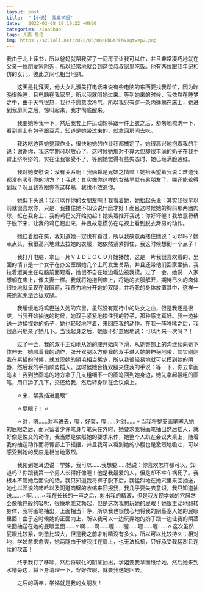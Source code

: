 ```yaml
---
layout: post
title:  "【小说】 我爱学姐"
date:   2022-03-08 19:19:22 +0800
categories: XiaoShuo
tags: 人妻 乱伦
img: https://s2.loli.net/2022/03/08/HbGm7FNxXgtwep2.png
---
```

我由于北上读书，所以爸妈就帮我买了一间房子让我可以住，并且非常凑巧地就在父亲一位朋友家附近，所以经常地就会到这位叔叔家里吃饭。他有两位跟我年纪相仿的女儿，彼此之间也相当地熟。

　　这天是礼拜天，他大女儿淑美打电话来说有些电脑的东西要找我帮忙，因为昨晚很晚睡，且电脑在我家里，所以我就叫她过来。等到她来的时候，我依然在睡梦之中，由于天气很热，我也不愿意吹冷气，所以我只有穿一条内裤躺在床上，她进到我房间之后，惊叫起来，我才彻底醒来。

　　我要她等我一下，然后我套上件运动短裤跟一件上衣之后，匆匆地梳洗一下，看到桌上有包子跟豆浆，知道是她带过来的，就拿回房间去吃。

　　我边吃边帮她整理作业，很快地她的作业我都搞定了。她很高兴地抱着我的手说：谢谢你，我这学期可以放心了。这时候她那对不算大但却很丰满的奶子在我手臂上挤啊挤的，实在让我很受不了，等到她觉得有些失态时，她已经满脸通红。

　　我对她安慰说：没有关系啊！我俩算是兄妹之情嘛！她抬头望着我说：难道我都没有吸引你的地方？！我说：其实像你这样的女孩早就有男朋友了，哪还能轮得到我？况且我爸跟你爸这样熟，我也不敢追你。

　　她低下头说：我可以作你的女朋友啊！我看着她，她抬起头说：其实我很早以前就很喜欢你，只是、我搂住她不知该说什麽才好！而且这时候她的胸前那两团肉球，抵在我身上，我的鸡巴又开始勃起！她笑着推开我说：你好坏喔！我故意将裤子脱下来，让我的鸡巴翘出来，并且故意模仿在电视上看到脱衣舞男的动作。

　　她红着脸在笑，我知道她一定也有看过，所以我故意再搂住她说：可以吗？她点点头，我很高兴地就去拉她的衣服，她依然紧紧抓住，我这时候想到一个点子！

　　我打开电脑，拿出一片ＶＩＤＥＯＣＤ开始播放，这是一片我很喜欢看的，里面的情节是一个女子在办公室跟她几个上司发生关系，并且还带他们回家里搞，我拉着淑美坐在电脑前面观看，她很不自在地边看边被我摸。过了一会，她说：人家想躺在床上，像夫妻一样。我就将她抱到床上，将她的衣服解开，期待已久的肉体很快地就呈现在我眼前，我费力地分开她的双腿，并将我的身体放置其中，这样一来她就无法合拢双腿。

　　我缓缓地将鸡巴送入她的穴里，虽然没有期待中的处女之血，但是我还是很爽，当我开始抽送的时候，她双手紧紧地搂住我的脖子，那种感觉真好。我一边抽送一边揉捏她的奶子，她也轻轻地哼着，来回应我的动作。在我一阵哆嗦之后，我很高兴地亲了她几下。当我起身之后，她很不好意思地说：可以再来一次吗？！

　　过了一会，我的双手主动地从她的腰开始向下滑，从她臀部上的沟继续向她下体伸去。她顺着我的动作，张开双腿以方便我的双手进入她的神秘地带，其实刚刚我在素描的时候，就发现她的阴毛相当稀少，所以我很轻易地就可以摸到她的阴唇，然后我的手指顺势插入。这时候她合拢双腿夹住我的手说：等一下，你去拿画笔来！我到放画笔的地方拿了几支粗细不一的画笔回到她身边，她先拿起最粗的画笔，用口舔了几下，交还给我，然后转身趴在会议桌上。

　　〃来，帮我插进屁眼“

　　〃屁眼？！〃

　　〃对，嗯……对再进去，喔，好爽，喔……对对……〃当我将整支画笔塞入她的屁眼之后，而只留着少许笔身与笔头在外时，她要求我将画笔抽出然后插入，就好像是性交的动作，我当然是依照她的要求来作，她整个人趴在会议大桌上，随着我的抽送动作而将臀部上下摇摆，并且我可以看到她的小腹也是激烈地吸吐，可以感受到她的反应是相当地激烈。

　　我俯到她耳边说：学姊，我可以……我想要……她说：你喜欢怎样都可以，知道吗？你跟我第一个男人长得好像喔！他是我最爱的人，但是却不幸车祸死了。我根本不管她后面说的话，我只知道我将裤子脱下后，我猛烈地在她穴里来回抽送，她也以淫浪的呻吟以及阴道肉壁的收缩来回报我，我几乎要失去意识，我只知道抽送……〃啊……〃我在长长的一声之后，射出我的精液，但是我发现学姊的穴居然会像嘴巴般的吸吮，很快地我又勃起，但是这次我想玩她的屁眼！她很主动地翻转身体，我将画笔抽出，上面相当干净，所以我也很放心地将我的阴茎塞入她的屁眼里面！由于这时候她的正面向上，所以我可以一边玩弄她的奶子跟一边让我的阴茎来回抽送在她的屁眼里面……〃啊……啊……喔……喔……嗯……喔……〃这次虽然屁眼比较紧，刺激比较大，但是我之前才射精没有多久，所以可以比较持久；相对地，学姊愈来愈爽，她两腿由于被我扛在肩上，也无法抵抗，只好承受我猛烈且连续的攻击！

　　终于我打了哆嗦，然后将软化的阴茎抽出，学姐要我拿面纸给她，然后她来到水槽旁边，将下身清理一下，穿好衣服，就要我送她回去。

　　之后的两年，学姊就是我的女朋友！
